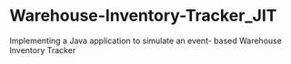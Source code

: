 # Warehouse-Inventory-Tracker_JIT
Implementing a Java application to simulate an event- based Warehouse Inventory Tracker 
